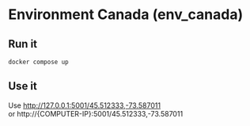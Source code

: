 # Environment Canada (env_canada)

## Run it

```shell
docker compose up
```

## Use it
Use http://127.0.0.1:5001/45.512333,-73.587011  
or http://{COMPUTER-IP}:5001/45.512333,-73.587011